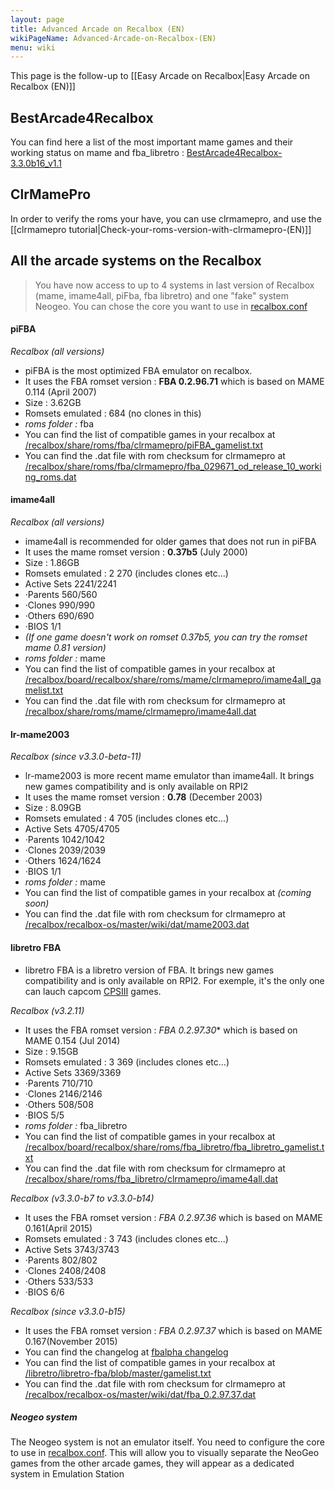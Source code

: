 ```yaml
---
layout: page
title: Advanced Arcade on Recalbox (EN)
wikiPageName: Advanced-Arcade-on-Recalbox-(EN)
menu: wiki
---
```


This page is the follow-up to [[Easy Arcade on Recalbox|Easy Arcade on Recalbox (EN)]]

## BestArcade4Recalbox 

You can find here a list of the most important mame games and their working status on mame and fba_libretro :
[BestArcade4Recalbox-3.3.0b16_v1.1](https://docs.google.com/spreadsheets/d/1F5tBguhRxpj1AQcnDWF6AVSx4av_Gm3cDQedQB7IECk/edit#gid=131171669&vpid=A179)

## ClrMamePro

In order to verify the roms your have, you can use clrmamepro, and use the [[clrmamepro tutorial|Check-your-roms-version-with-clrmamepro-(EN)]]

## All the arcade systems on the Recalbox

> You have now access to up to 4 systems in last version of Recalbox (mame, imame4all, piFba, fba libretro) and one "fake" system Neogeo. You can chose the core you want to use in [recalbox.conf](https://github.com/recalbox/recalbox-os/wiki/recalbox.conf-%28EN%29)

#### piFBA
_Recalbox (all versions)_
* piFBA is the most optimized FBA emulator on recalbox.  
* It uses the FBA romset version : **FBA 0.2.96.71** which is based on MAME 0.114 (April 2007)
 * Size : 3.62GB
 * Romsets emulated : 684 (no clones in this)
* _roms folder :_ fba
*    You can find the list of compatible games in your recalbox at [/recalbox/share/roms/fba/clrmamepro/piFBA_gamelist.txt](https://raw.githubusercontent.com/digitalLumberjack/recalbox-buildroot/recalbox/board/recalbox/share/roms/fba/clrmamepro/piFBA_gamelist.txt)
*    You can find the .dat file with rom checksum for clrmamepro at [/recalbox/share/roms/fba/clrmamepro/fba_029671_od_release_10_working_roms.dat](https://raw.githubusercontent.com/digitalLumberjack/recalbox-buildroot/recalbox/board/recalbox/share/roms/fba/clrmamepro/fba_029671_od_release_10_working_roms.dat)

#### imame4all
_Recalbox (all versions)_
* imame4all is recommended for older games that does not run in piFBA
* It uses the mame romset version : **0.37b5** (July 2000)
 * Size : 1.86GB
 * Romsets emulated : 2 270 (includes clones etc...)
 * Active Sets 2241/2241
 * ·Parents 560/560
 * ·Clones 990/990
 * ·Others 690/690
 * ·BIOS 1/1
 * _(If one game doesn't work on romset 0.37b5, you can try the romset mame 0.81 version)_
* _roms folder :_ mame
* You can find the list of compatible games in your recalbox at  [/recalbox/board/recalbox/share/roms/mame/clrmamepro/imame4all_gamelist.txt](https://raw.githubusercontent.com/digitalLumberjack/recalbox-buildroot/recalbox/board/recalbox/share/roms/mame/clrmamepro/imame4all_gamelist.txt)
* You can find the .dat file with rom checksum for clrmamepro at [/recalbox/share/roms/mame/clrmamepro/imame4all.dat](https://raw.githubusercontent.com/digitalLumberjack/recalbox-buildroot/recalbox/board/recalbox/share/roms/mame/clrmamepro/imame4all.dat)

#### lr-mame2003
_Recalbox (since v3.3.0-beta-11)_
* lr-mame2003 is more recent mame emulator than imame4all. It brings new games compatibility and is only available on RPI2
* It uses the mame romset version : **0.78** (December 2003)
 * Size : 8.09GB
 * Romsets emulated : 4 705 (includes clones etc...)
 * Active Sets 4705/4705
 * ·Parents 1042/1042
 * ·Clones 2039/2039
 * ·Others 1624/1624
 * ·BIOS 1/1
* _roms folder :_ mame
* You can find the list of compatible games in your recalbox at _(coming soon)_
* You can find the .dat file with rom checksum for clrmamepro at [/recalbox/recalbox-os/master/wiki/dat/mame2003.dat](https://raw.githubusercontent.com/recalbox/recalbox-os/master/wiki/dat/mame2003.dat)

#### libretro FBA  
*  libretro FBA is a libretro version of FBA. It brings new games compatibility and is only available on RPI2. For exemple, it's the only one can lauch capcom [CPSIII](https://en.wikipedia.org/wiki/CP_System_III#List_of_games) games.

_Recalbox (v3.2.11)_
* It uses the FBA romset version : *FBA 0.2.97.30** which is based on MAME 0.154 (Jul 2014)
 * Size : 9.15GB
 * Romsets emulated : 3 369 (includes clones etc...)
 * Active Sets 3369/3369
 * ·Parents 710/710
 * ·Clones 2146/2146
 * ·Others 508/508
 * ·BIOS 5/5  
* _roms folder :_ fba_libretro
* You can find the list of compatible games in your recalbox at  [/recalbox/board/recalbox/share/roms/fba_libretro/fba_libretro_gamelist.txt](https://raw.githubusercontent.com/digitalLumberjack/recalbox-buildroot/recalbox/board/recalbox/share/roms/fba_libretro/fba_libretro_gamelist.txt)
* You can find the .dat file with rom checksum for clrmamepro at [/recalbox/share/roms/fba_libretro/clrmamepro/imame4all.dat](https://raw.githubusercontent.com/digitalLumberjack/recalbox-buildroot/recalbox/board/recalbox/share/roms/fba_libretro/clrmamepro/fbalibretro.dat)

_Recalbox (v3.3.0-b7 to v3.3.0-b14)_
* It uses the FBA romset version : *FBA 0.2.97.36* which is based on MAME 0.161(April 2015)
 * Romsets emulated : 3 743 (includes clones etc...)
 * Active Sets 3743/3743
 * ·Parents 802/802
 * ·Clones 2408/2408
 * ·Others 533/533
 * ·BIOS 6/6  

_Recalbox (since v3.3.0-b15)_
* It uses the FBA romset version : *FBA 0.2.97.37* which is based on MAME 0.167(November 2015)
* You can find the changelog at [fbalpha changelog](http://www.fbalpha.com/view/227/)
* You can find the list of compatible games in your recalbox at [/libretro/libretro-fba/blob/master/gamelist.txt](https://github.com/libretro/libretro-fba/blob/master/gamelist.txt)
* You can find the .dat file with rom checksum for clrmamepro at [/recalbox/recalbox-os/master/wiki/dat/fba_0.2.97.37.dat](https://raw.githubusercontent.com/recalbox/recalbox-os/master/wiki/dat/fba_0.2.97.37.dat)


##### Neogeo system    
The Neogeo  system is not an emulator itself. You need to configure the core to use in [recalbox.conf](https://github.com/recalbox/recalbox-os/wiki/recalbox.conf-%28EN%29). This will allow you to visually separate the NeoGeo games from the other arcade games, they will appear as a dedicated system in Emulation Station
